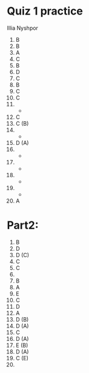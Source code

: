 # Quiz 1 practice

Illia Nyshpor

1.  B
2.  B
3.  A
4.  C
5.  B
6.  D
7.  C
8.  B
9.  C
10. C
11. -
12. C
13. C (B)
14. -
15. D (A)
16. -
17. -
18. -
19. -
20. A

# Part2: 
1.  B
2.  D
3.  D (C)
4.  C
5.  C
6.  
7.  B
8.  A
9.  E
10. C
11. D
12. A
13. D (B)
14. D (A)
15. C 
16. D (A)
17. E (B)
18. D (A)
19. C (E)
20. 

